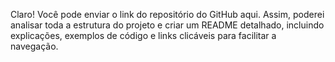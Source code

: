 Claro! Você pode enviar o link do repositório do GitHub aqui. Assim, poderei analisar toda a estrutura do projeto e criar um README detalhado, incluindo explicações, exemplos de código e links clicáveis para facilitar a navegação.
